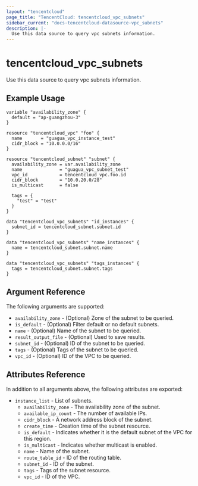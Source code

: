 ```yaml
---
layout: "tencentcloud"
page_title: "TencentCloud: tencentcloud_vpc_subnets"
sidebar_current: "docs-tencentcloud-datasource-vpc_subnets"
description: |-
  Use this data source to query vpc subnets information.
---
```


# tencentcloud_vpc_subnets

Use this data source to query vpc subnets information.

## Example Usage

```hcl
variable "availability_zone" {
  default = "ap-guangzhou-3"
}

resource "tencentcloud_vpc" "foo" {
  name       = "guagua_vpc_instance_test"
  cidr_block = "10.0.0.0/16"
}

resource "tencentcloud_subnet" "subnet" {
  availability_zone = var.availability_zone
  name              = "guagua_vpc_subnet_test"
  vpc_id            = tencentcloud_vpc.foo.id
  cidr_block        = "10.0.20.0/28"
  is_multicast      = false

  tags = {
    "test" = "test"
  }
}

data "tencentcloud_vpc_subnets" "id_instances" {
  subnet_id = tencentcloud_subnet.subnet.id
}

data "tencentcloud_vpc_subnets" "name_instances" {
  name = tencentcloud_subnet.subnet.name
}

data "tencentcloud_vpc_subnets" "tags_instances" {
  tags = tencentcloud_subnet.subnet.tags
}
```

## Argument Reference

The following arguments are supported:

* `availability_zone` - (Optional) Zone of the subnet to be queried.
* `is_default` - (Optional) Filter default or no default subnets.
* `name` - (Optional) Name of the subnet to be queried.
* `result_output_file` - (Optional) Used to save results.
* `subnet_id` - (Optional) ID of the subnet to be queried.
* `tags` - (Optional) Tags of the subnet to be queried.
* `vpc_id` - (Optional) ID of the VPC to be queried.

## Attributes Reference

In addition to all arguments above, the following attributes are exported:

* `instance_list` - List of subnets.
  * `availability_zone` - The availability zone of the subnet.
  * `available_ip_count` - The number of available IPs.
  * `cidr_block` - A network address block of the subnet.
  * `create_time` - Creation time of the subnet resource.
  * `is_default` - Indicates whether it is the default subnet of the VPC for this region.
  * `is_multicast` - Indicates whether multicast is enabled.
  * `name` - Name of the subnet.
  * `route_table_id` - ID of the routing table.
  * `subnet_id` - ID of the subnet.
  * `tags` - Tags of the subnet resource.
  * `vpc_id` - ID of the VPC.



